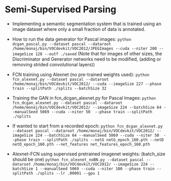 # Semi-Supervised Parsing #

- Implementing a semantic segmentation system that is trained using an image dataset where only a small fraction of data is annotated.

- How to run the data generator for Pascal images:
`python dcgan_pascal.py --dataset pascal --dataroot /home/monaj/bin/VOCdevkit/VOC2012/JPEGImages --cuda --niter 200 --imageSize 128 --outf ./saved`
(Note that for images of other sizes, the Discriminator and Generator networks need to be modified, (adding or removing strided convolutional layers))

- FCN training using Alexnet (no pre-trained weights used):
`python fcn_alexnet.py --dataset pascal --dataroot /home/monaj/bin/VOCdevkit/VOC2012/ --cuda --imageSize 227 --phase train --splitPath ./splits --batchSize 32`

- Training the GAN in fcn_dcgan_alexnet.py for Pascal Images:
`python fcn_dcgan_alexnet.py --dataset pascal --dataroot /home/monaj/bin/VOCdevkit/VOC2012/ --imageSize 224 --batchSize 64 --manualSeed 5069 --cuda --niter 50  --phase train --splitPath ./splits`
- If wanted to start from a recorded epoch:
`python fcn_dcgan_alexnet.py --dataset pascal --dataroot /home/monaj/bin/VOCdevkit/VOC2012/ --imageSize 224 --batchSize 64 --manualSeed 5069 --cuda --niter 50  --phase train --splitPath ./splits --netG netG_epoch_160.pth --netD netD_epoch_160.pth --net_features net_features_epoch_160.pth`

- Alexnet-FCN using supervised pretrained imagenet weights: (batch_size should be one)
`python fcn_alexnet_noBN.py --dataset pascal --dataroot /home/monaj/bin/VOCdevkit/VOC2012/ --imageSize 224 --batchSize 1 --manualSeed 5069 --cuda --niter 100 --phase train --splitPath ./splits --lr .00001 --gpu 1`